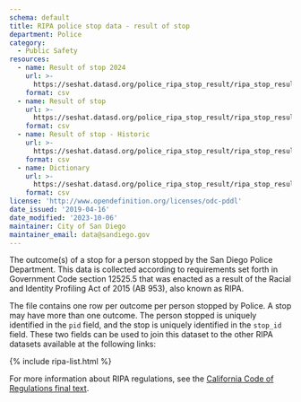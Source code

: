 ```yaml
---
schema: default
title: RIPA police stop data - result of stop
department: Police
category:
  - Public Safety
resources:
  - name: Result of stop 2024
    url: >-
      https://seshat.datasd.org/police_ripa_stop_result/ripa_stop_result_2024_datasd.csv
    format: csv
  - name: Result of stop
    url: >-
      https://seshat.datasd.org/police_ripa_stop_result/ripa_stop_result_datasd.csv
    format: csv
  - name: Result of stop - Historic
    url: >-
      https://seshat.datasd.org/police_ripa_stop_result/ripa_stop_result_historic.csv
    format: csv
  - name: Dictionary
    url: >-
      https://seshat.datasd.org/police_ripa_stop_result/ripa_stop_result_dictionary_datasd.csv
    format: csv
license: 'http://www.opendefinition.org/licenses/odc-pddl'
date_issued: '2019-04-16'
date_modified: '2023-10-06'
maintainer: City of San Diego
maintainer_email: data@sandiego.gov
---
```

The outcome(s) of a stop for a person stopped by the San Diego Police Department. This data is collected according to requirements set forth in Government Code section 12525.5 that was enacted as a result of the Racial and Identity Profiling Act of 2015 (AB 953), also known as RIPA.

<!--more-->

The file contains one row per outcome per person stopped by Police. A stop may have more than one outcome. The person stopped is uniquely identified in the `pid` field, and the stop is uniquely identified in the `stop_id` field. These two fields can be used to join this dataset to the other RIPA datasets available at the following links:

{% include ripa-list.html %}

For more information about RIPA regulations, see the [California Code of Regulations final text](https://oag.ca.gov/sites/all/files/agweb/pdfs/ripa/stop-data-reg-final-text-110717.pdf?).